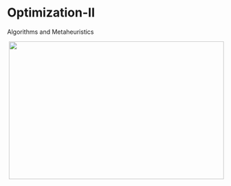 # Optimization-II
Algorithms and Metaheuristics

<p><img align="right" src="https://github.com/UlisesGallardo/Optimization-II/blob/main/4.-Differential%20Evolution/Lisa.gif" width="500" height="320"/></p>
